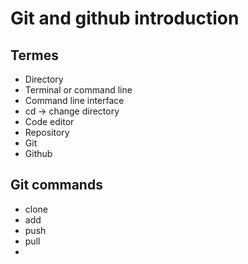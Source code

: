 # Git and github introduction

## Termes

- Directory
- Terminal or command line
- Command line interface
- cd -> change directory
- Code editor
- Repository
- Git
- Github

## Git commands

- clone
- add
- push
- pull
- 
